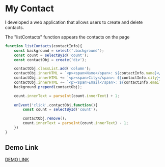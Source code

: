 # My Contact

I developed a web application that allows users to create and delete
contacts. 

The "listContacts" function appears the contacts on the page
```JavaScript
function listContacts(contactInfo){
    const background = select('.background');
    const count = selectById('count');
    const contactObj = create('div');

    contactObj.classList.add('column');
    contactObj.innerHTML = `<p><span>Name</span>: ${contactInfo.name}</p>`;
    contactObj.innerHTML += `<p><span>City</span>: ${contactInfo.city}</p>`;
    contactObj.innerHTML += `<p><span>Email</span>: ${contactInfo.email}</p>`;
    background.prepend(contactObj);

    count.innerText = parseInt(count.innerText) + 1;
    
    onEvent('click',contactObj,function(){
        const count = selectById('count');

        contactObj.remove();
        count.innerText = parseInt(count.innerText) - 1;
    })
}
```

## Demo Link

[DEMO LINK](https://xiaofang82.github.io/mycontact/)